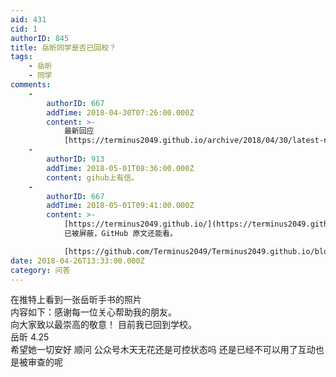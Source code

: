 ```yaml
---
aid: 431
cid: 1
authorID: 845
title: 岳昕同学是否已回校？
tags:
    - 岳昕
    - 同学
comments:
    -
        authorID: 667
        addTime: 2018-04-30T07:26:00.000Z
        content: >-
            最新回应
            [https://terminus2049.github.io/archive/2018/04/30/latest-news-about-yue-xin.html](https://terminus2049.github.io/archive/2018/04/30/latest-news-about-yue-xin.html)
    -
        authorID: 913
        addTime: 2018-05-01T08:36:00.000Z
        content: gihub上有信。
    -
        authorID: 667
        addTime: 2018-05-01T09:41:00.000Z
        content: >-
            [https://terminus2049.github.io/](https://terminus2049.github.io/)
            已被屏蔽，GitHub 原文还能看。  

            [https://github.com/Terminus2049/Terminus2049.github.io/blob/master/\_posts/2018-04-30-latest-news-about-yue-xin.md](https://github.com/Terminus2049/Terminus2049.github.io/blob/master/_posts/2018-04-30-latest-news-about-yue-xin.md)
date: 2018-04-26T13:33:00.000Z
category: 问答
---
```


在推特上看到一张岳昕手书的照片  
内容如下：感谢每一位关心帮助我的朋友。  
向大家致以最崇高的敬意！ 目前我已回到学校。  
岳昕 4.25  
希望她一切安好 顺问 公众号木天无花还是可控状态吗 还是已经不可以用了互动也是被审查的呢
